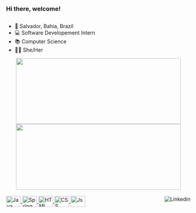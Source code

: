 ### Hi there, welcome! 

  ##
  
  - 📍 Salvador, Bahia, Brazil
  - 💻 Software Developement Intern
  - 📚 Computer Science
  - 👩🏻 She/Her
  
<div align="center">
  <a href="https://github.com/thaisvsalmeida">
  <img height="180em" width="450em" src="https://github-readme-stats.vercel.app/api?username=thaisvsalmeida&show_icons=true&theme=dracula&include_all_commits=true&count_private=true"/>
  <img height="180em" width="450em" src="https://github-readme-stats.vercel.app/api/top-langs/?username=thaisvsalmeida&layout=compact&langs_count=7&theme=dracula&hide=Jupyter Notebook"/>
</div>
  <div style="display: inline_block"><br>
  <img align="center" alt="Java" height="30" width="40" src="https://cdn.jsdelivr.net/gh/devicons/devicon/icons/java/java-original.svg">
  <img align="center" alt="Spring" height="30" width="40" src="https://cdn.jsdelivr.net/gh/devicons/devicon/icons/spring/spring-original.svg" />  
  <img align="center" alt="HTML" height="30" width="40" src="https://cdn.jsdelivr.net/gh/devicons/devicon/icons/html5/html5-original.svg">
  <img align="center" alt="CSS" height="30" width="40" src="https://cdn.jsdelivr.net/gh/devicons/devicon/icons/css3/css3-original.svg">
  <img align="center" alt="Js" height="30" width="40" src="https://cdn.jsdelivr.net/gh/devicons/devicon/icons/javascript/javascript-plain.svg">
  <a href="https://www.linkedin.com/in/thaisvsalmeida" target="_blank"><img align="right" alt="Linkedin" src="https://img.shields.io/badge/-LinkedIn-%230077B5?style=for-the-badge&logo=linkedin&logoColor=white" target="_blank"></a>
</div>
